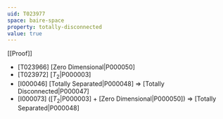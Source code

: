 ```yaml
---
uid: T023977
space: baire-space
property: totally-disconnected
value: true
---
```

[[Proof]]

* [T023966] [Zero Dimensional|P000050]
* [T023972] [$T_2$|P000003]
* [I000046] [Totally Separated|P000048] => [Totally Disconnected|P000047]
* [I000073] ([$T_2$|P000003] + [Zero Dimensional|P000050]) => [Totally Separated|P000048]

